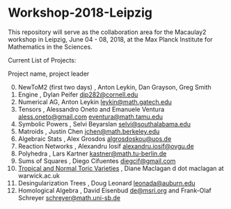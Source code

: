 # Workshop-2018-Leipzig

This repository will serve as the collaboration area for the Macaulay2 workshop
in Leipzig, June 04 - 08, 2018, at the Max Planck Institute for Mathematics in
the Sciences. 
  
Current List of Projects:

Project name, project leader

0. NewToM2 (first two days) , Anton Leykin, Dan Grayson, Greg Smith
1. Engine , Dylan Peifer djp282@cornell.edu
2. Numerical AG, Anton Leykin leykin@math.gatech.edu
3. Tensors , Alessandro Oneto and Emanuele Ventura aless.oneto@gmail.com eventura@math.tamu.edu
4. Symbolic Powers , Selvi Beyarslan selvi@southalabama.edu
5. Matroids , Justin Chen jchen@math.berkeley.edu
6. Algebraic Stats , Alex Grosdos algrosdoskou@uos.de
7. Reaction Networks , Alexandru Iosif alexandru.iosif@ovgu.de
8. Polyhedra , Lars Kartner kastner@math.tu-berlin.de
9. Sums of Squares , Diego Cifuentes diegcif@gmail.com
10. <a href="https://github.com/Macaulay2/Workshop-2018-Leipzig/wiki/Tropical-and-Normal-Toric-Varieties">Tropical and Normal Toric Varieties</a> , Diane Maclagan  d dot maclagan at warwick.ac.uk
11. Desingularization Trees , Doug Leonard leonada@auburn.edu
12. Homological Algebra , David Eisenbud de@msri.org and Frank-Olaf Schreyer schreyer@math.uni-sb.de
  
